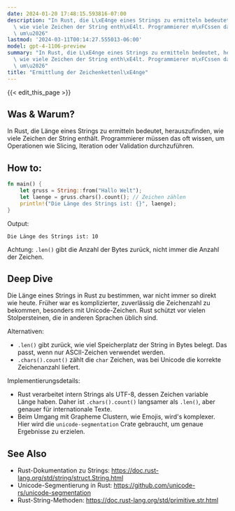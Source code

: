 ```yaml
---
date: 2024-01-20 17:48:15.593816-07:00
description: "In Rust, die L\xE4nge eines Strings zu ermitteln bedeutet, herauszufinden,\
  \ wie viele Zeichen der String enth\xE4lt. Programmierer m\xFCssen das oft wissen,\
  \ um\u2026"
lastmod: '2024-03-11T00:14:27.555013-06:00'
model: gpt-4-1106-preview
summary: "In Rust, die L\xE4nge eines Strings zu ermitteln bedeutet, herauszufinden,\
  \ wie viele Zeichen der String enth\xE4lt. Programmierer m\xFCssen das oft wissen,\
  \ um\u2026"
title: "Ermittlung der Zeichenkettenl\xE4nge"
---
```


{{< edit_this_page >}}

## Was & Warum?

In Rust, die Länge eines Strings zu ermitteln bedeutet, herauszufinden, wie viele Zeichen der String enthält. Programmierer müssen das oft wissen, um Operationen wie Slicing, Iteration oder Validation durchzuführen.

## How to:

```Rust
fn main() {
    let gruss = String::from("Hallo Welt");
    let laenge = gruss.chars().count(); // Zeichen zählen
    println!("Die Länge des Strings ist: {}", laenge);
}
```

Output:
```
Die Länge des Strings ist: 10
```

Achtung: `.len()` gibt die Anzahl der Bytes zurück, nicht immer die Anzahl der Zeichen.

## Deep Dive

Die Länge eines Strings in Rust zu bestimmen, war nicht immer so direkt wie heute. Früher war es komplizierter, zuverlässig die Zeichenzahl zu bekommen, besonders mit Unicode-Zeichen. Rust schützt vor vielen Stolpersteinen, die in anderen Sprachen üblich sind.

Alternativen:
- `.len()` gibt zurück, wie viel Speicherplatz der String in Bytes belegt. Das passt, wenn nur ASCII-Zeichen verwendet werden.
- `.chars().count()` zählt die `char` Zeichen, was bei Unicode die korrekte Zeichenanzahl liefert.

Implementierungsdetails:
- Rust verarbeitet intern Strings als UTF-8, dessen Zeichen variable Länge haben. Daher ist `.chars().count()` langsamer als `.len()`, aber genauer für internationale Texte.
- Beim Umgang mit Grapheme Clustern, wie Emojis, wird's komplexer. Hier wird die `unicode-segmentation` Crate gebraucht, um genaue Ergebnisse zu erzielen.

## See Also

- Rust-Dokumentation zu Strings: https://doc.rust-lang.org/std/string/struct.String.html
- Unicode-Segmentierung in Rust: https://github.com/unicode-rs/unicode-segmentation
- Rust-String-Methoden: https://doc.rust-lang.org/std/primitive.str.html
